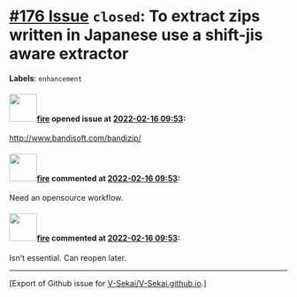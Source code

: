 # [\#176 Issue](https://github.com/V-Sekai/V-Sekai.github.io/issues/176) `closed`: To extract zips written in Japanese use a shift-jis aware extractor
**Labels**: `enhancement`


#### <img src="https://avatars.githubusercontent.com/u/32321?u=c2e06a3d2b49a467aa907e54aa259516440267cc&v=4" width="50">[fire](https://github.com/fire) opened issue at [2022-02-16 09:53](https://github.com/V-Sekai/V-Sekai.github.io/issues/176):

http://www.bandisoft.com/bandizip/

#### <img src="https://avatars.githubusercontent.com/u/32321?u=c2e06a3d2b49a467aa907e54aa259516440267cc&v=4" width="50">[fire](https://github.com/fire) commented at [2022-02-16 09:53](https://github.com/V-Sekai/V-Sekai.github.io/issues/176#issuecomment-1046082734):

Need an opensource workflow.

#### <img src="https://avatars.githubusercontent.com/u/32321?u=c2e06a3d2b49a467aa907e54aa259516440267cc&v=4" width="50">[fire](https://github.com/fire) commented at [2022-02-16 09:53](https://github.com/V-Sekai/V-Sekai.github.io/issues/176#issuecomment-1079985137):

Isn't essential. Can reopen later.


-------------------------------------------------------------------------------



[Export of Github issue for [V-Sekai/V-Sekai.github.io](https://github.com/V-Sekai/V-Sekai.github.io).]
